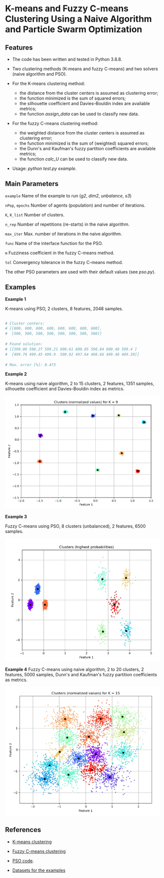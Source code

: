 # K-means and Fuzzy C-means Clustering Using a Naive Algorithm and Particle Swarm Optimization

## Features

- The code has been written and tested in Python 3.8.8.

- Two clustering methods (K-means and fuzzy C-means) and two solvers (naive algorithm and PSO).

- For the K-means clustering method:

  - the distance from the cluster centers is assumed as clustering error;
  - the function minimized is the sum of squared errors;
  - the silhouette coefficient and Davies–Bouldin index are available metrics;
  - the function *assign_data* can be used to classify new data.

- For the fuzzy C-means clustering method:

  - the weighted distance from the cluster centers is assumed as clustering error;
  - the function minimized is the sum of (weighted) squared errors;
  - the Dunn's and Kaufman's fuzzy partition coefficients are available metrics;
  - the function *calc_U* can be used to classify new data.

- Usage: *python test.py example*.

## Main Parameters

`example` Name of the example to run (*g2*, *dim2*, *unbalance*, *s3*)

`nPop`, `epochs` Number of agents (population) and number of iterations.

`K`, `K_list` Number of clusters.

`n_rep` Number of repetitions (re-starts) in the naive algorithm.

`max_iter` Max. number of iterations in the naive algorithm.

`func` Name of the interface function for the PSO.

`m` Fuzziness coefficient in the fuzzy C-means method.

`tol` Convergency tolerance in the fuzzy C-means method.

The other PSO parameters are used with their default values (see *pso.py*).

## Examples

**Example 1**

K-means using PSO, 2 clusters, 8 features, 2048 samples.

```python

# Cluster centers:
# [[600, 600, 600, 600, 600, 600, 600, 600],
#  [500, 500, 500, 500, 500, 500, 500, 500]]

# Found solution:
# [[599.06 598.27 599.21 600.61 600.05 598.84 600.48 599.4 ]
#  [499.76 499.45 499.9  500.92 497.64 498.66 499.48 499.39]]

# Max. error [%]: 0.473
```

**Example 2**

K-means using naive algorithm, 2 to 15 clusters, 2 features, 1351 samples, silhouette coefficient and Davies–Bouldin index as metrics.

![example_2](Results_Example_2.jpg)

**Example 3**

Fuzzy C-means using PSO, 8 clusters (unbalanced), 2 features, 6500 samples.

![example_3](Results_Example_3.jpg)

**Example 4** Fuzzy C-means using naive algorithm, 2 to 20 clusters, 2 features, 5000 samples, Dunn's and Kaufman's fuzzy partition coefficients as metrics.

![example_4](Results_Example_4.jpg)

## References

- [K-means clustering](https://en.wikipedia.org/wiki/K-means_clustering)

- [Fuzzy C-means clustering](https://en.wikipedia.org/wiki/Fuzzy_clustering)

- [PSO code](https://github.com/gabrielegilardi/PSO.git).

- [Datasets for the examples](http://cs.joensuu.fi/sipu/datasets/.)
